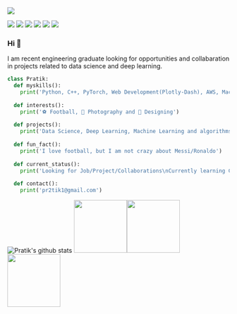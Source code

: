 <img src="https://github.com/pr2tik1/pr2tik1/blob/master/pratik-2.jpg">

[<img src="https://img.shields.io/badge/twitter-%231DA1F2.svg?&style=for-the-badge&logo=twitter&logoColor=white" />](https://twitter.com/Pratikpkb) [<img src="https://img.shields.io/badge/medium-%2312100E.svg?&style=for-the-badge&logo=medium&logoColor=white" />](https://medium.com/@pratikbaitha04)  [<img src="https://img.shields.io/badge/linkedin-%230077B5.svg?&style=for-the-badge&logo=linkedin&logoColor=white" />](https://www.linkedin.com/in/pratik-kumar04/) [<img src = "https://img.shields.io/badge/instagram-%23E4405F.svg?&style=for-the-badge&logo=instagram&logoColor=white">](https://www.instagram.com/pratikkumar04/) [<img src = "https://img.shields.io/badge/facebook-%231877F2.svg?&style=for-the-badge&logo=facebook&logoColor=white">](https://www.facebook.com/pr2tik1) [<img src = "https://img.shields.io/badge/mwl-madewithml-%230077B5.svg?&style=for-the-badge&logoColor=white">](https://madewithml.com/@pr2tik1/)

### Hi 👋 
I am recent engineering graduate looking for opportunities and collabaration in projects related to data science and deep learning.

```python
class Pratik:
  def myskills():
    print('Python, C++, PyTorch, Web Development(Plotly-Dash), AWS, Machine Learning, Deep Learning, Data Science')
  
  def interests():
    print('⚽ Football, 📸 Photography and 🎨 Designing')
  
  def projects():
    print('Data Science, Deep Learning, Machine Learning and algorithms based projects') 
  
  def fun_fact():
    print('I love football, but I am not crazy about Messi/Ronaldo')
  
  def current_status():
    print('Looking for Job/Project/Collaborations\nCurrently learning Computer Vision using PyTorch')
    
  def contact():
    print('pr2tik1@gmail.com')
```
![Pratik's github stats](https://github-readme-stats.vercel.app/api?username=pr2tik1&show_icons=true&hide=["stars","issues"]) <img src="https://i.giphy.com/media/LMt9638dO8dftAjtco/200.webp" width="120"><img src="https://i.giphy.com/media/KzJkzjggfGN5Py6nkT/200.webp" width="120"><img src="https://i.giphy.com/media/IdyAQJVN2kVPNUrojM/200.webp" width="120">
